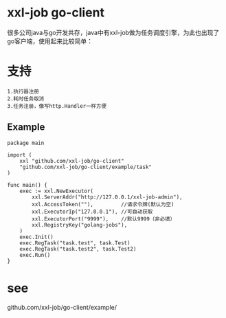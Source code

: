 # xxl-job go-client
很多公司java与go开发共存，java中有xxl-job做为任务调度引擎，为此也出现了go客户端，使用起来比较简单：
# 支持
```	
1.执行器注册
2.耗时任务取消
3.任务注册，像写http.Handler一样方便
```

## Example
```
package main

import (
	xxl "github.com/xxl-job/go-client"
	"github.com/xxl-job/go-client/example/task"
)

func main() {
	exec := xxl.NewExecutor(
		xxl.ServerAddr("http://127.0.0.1/xxl-job-admin"),
		xxl.AccessToken(""),         //请求令牌(默认为空)
		xxl.ExecutorIp("127.0.0.1"), //可自动获取
		xxl.ExecutorPort("9999"),    //默认9999（非必填）
		xxl.RegistryKey("golang-jobs"),
	)
	exec.Init()
	exec.RegTask("task.test", task.Test)
	exec.RegTask("task.test2", task.Test2)
	exec.Run()
}

```
# see
github.com/xxl-job/go-client/example/

